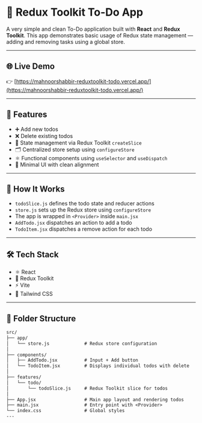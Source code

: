 # 🧾 Redux Toolkit To-Do App

A very simple and clean To-Do application built with **React** and **Redux Toolkit**. This app demonstrates basic usage of Redux state management — adding and removing tasks using a global store.

---

## 🌐 Live Demo

👉 [https://mahnoorshabbir-reduxtoolkit-todo.vercel.app/](https://mahnoorshabbir-reduxtoolkit-todo.vercel.app/)

---

## 🚀 Features

- ➕ Add new todos
- ❌ Delete existing todos
- 🧠 State management via Redux Toolkit `createSlice`
- 🗂️ Centralized store setup using `configureStore`
- ⚛️ Functional components using `useSelector` and `useDispatch`
- 🎨 Minimal UI with clean alignment

---

## 🧠 How It Works

- `todoSlice.js` defines the todo state and reducer actions  
- `store.js` sets up the Redux store using `configureStore`  
- The app is wrapped in `<Provider>` inside `main.jsx`  
- `AddTodo.jsx` dispatches an action to add a todo  
- `TodoItem.jsx` dispatches a remove action for each todo  

---

## 🛠 Tech Stack

- ⚛️ React  
- 🧠 Redux Toolkit  
- ⚡ Vite  
- 🎨 Tailwind CSS  

---

## 📁 Folder Structure

```txt
src/
├── app/
│   └── store.js             # Redux store configuration
│
├── components/
│   ├── AddTodo.jsx          # Input + Add button
│   └── TodoItem.jsx         # Displays individual todos with delete
│
├── features/
│   └── todo/
│       └── todoSlice.js     # Redux Toolkit slice for todos
│
├── App.jsx                  # Main app layout and rendering todos
├── main.jsx                 # Entry point with <Provider>
└── index.css                # Global styles
---
